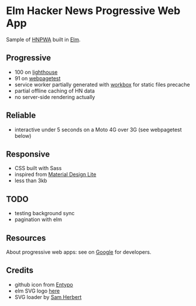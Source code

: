 # Elm Hacker News Progressive Web App

Sample of [HNPWA](http://hnpwa.com) built in [Elm](http://elm-lang.org).

## Progressive

- 100 on [lighthouse](https://hnpwa.skingrapher.com/lighthouse.html)
- 91 on [webpagetest](https://www.webpagetest.org/result/171001_FR_8824939a649205e4299597bb581bd197/)
- service worker partially generated with [workbox](https://workboxjs.org) for static files precache
- partial offline caching of HN data
- no server-side rendering actually

## Reliable 

- interactive under 5 seconds on a Moto 4G over 3G (see webpagetest below)

## Responsive

- CSS built with Sass
- inspired from [Material Design Lite](https://getmdl.io/components/index.html)
- less than 3kb

## TODO

- testing background sync
- pagination with elm

## Resources

About progressive web apps: see on [Google](https://developers.google.com/web/progressive-web-apps/) for developers.

## Credits
 
- github icon from [Entypo](https://entypo.com)
- elm SVG logo [here](https://upload.wikimedia.org/wikipedia/commons/f/f3/Elm_logo.svg)
- SVG loader by [Sam Herbert](http://samherbert.net/svg-loaders/)
